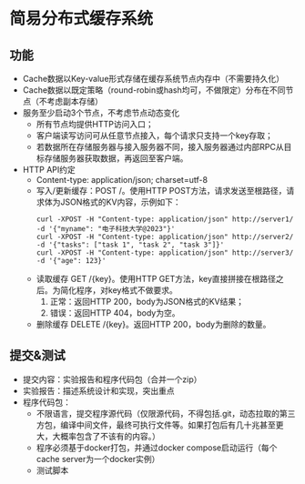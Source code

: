 # 简易分布式缓存系统
## 功能
* Cache数据以Key-value形式存储在缓存系统节点内存中（不需要持久化）
* Cache数据以既定策略（round-robin或hash均可，不做限定）分布在不同节点（不考虑副本存储）
* 服务至少启动3个节点，不考虑节点动态变化  
  * 所有节点均提供HTTP访问入口；
  * 客户端读写访问可从任意节点接入，每个请求只支持一个key存取；
  * 若数据所在存储服务器与接入服务器不同，接入服务器通过内部RPC从目标存储服务器获取数据，再返回至客户端。
* HTTP API约定
  * Content-type: application/json; charset=utf-8
  * 写入/更新缓存：POST /。使用HTTP POST方法，请求发送至根路径，请求体为JSON格式的KV内容，示例如下：
    ```
    curl -XPOST -H "Content-type: application/json" http://server1/ -d '{"myname": "电子科技大学@2023"}'
    curl -XPOST -H "Content-type: application/json" http://server2/ -d '{"tasks": ["task 1", "task 2", "task 3"]}'
    curl -XPOST -H "Content-type: application/json" http://server3/ -d '{"age": 123}'
    ```
  * 读取缓存 GET /{key}。使用HTTP GET方法，key直接拼接在根路径之后。为简化程序，对key格式不做要求。
      1. 正常：返回HTTP 200，body为JSON格式的KV结果；
      2. 错误：返回HTTP 404，body为空。
  * 删除缓存 DELETE /{key}。返回HTTP 200，body为删除的数量。
## 提交&测试
* 提交内容：实验报告和程序代码包（合并一个zip）
* 实验报告：描述系统设计和实现，突出重点
* 程序代码包：
  * 不限语言，提交程序源代码（仅限源代码，不得包括.git，动态拉取的第三方包，编译中间文件，最终可执行文件等。如果打包后有几十兆甚至更大，大概率包含了不该有的内容。）
  * 程序必须基于docker打包，并通过docker compose启动运行（每个cache server为一个docker实例）
  * 测试脚本